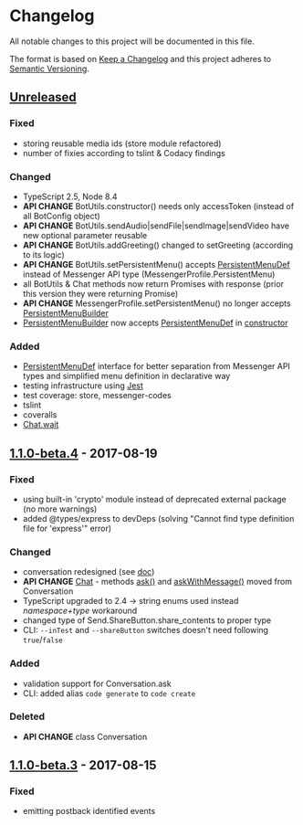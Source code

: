 # Changelog
All notable changes to this project will be documented in this file.

The format is based on [Keep a Changelog](http://keepachangelog.com/en/1.0.0/)
and this project adheres to [Semantic Versioning](http://semver.org/spec/v2.0.0.html).

## [Unreleased]
### Fixed
- storing reusable media ids (store module refactored)
- number of fixies according to tslint & Codacy findings

### Changed
- TypeScript 2.5, Node 8.4
- **API CHANGE** BotUtils.constructor() needs only accessToken (instead of all BotConfig object)
- **API CHANGE** BotUtils.sendAudio|sendFile|sendImage|sendVideo have new optional parameter reusable
- **API CHANGE** BotUtils.addGreeting() changed to setGreeting (according to its logic)
- **API CHANGE** BotUtils.setPersistentMenu() accepts [PersistentMenuDef](./doc/interfaces/persistentmenudef.md) instead of Messenger API type (MessengerProfile.PersistentMenu)
- all BotUtils & Chat methods now return Promises with response (prior this version they were returning Promise<void>)
- **API CHANGE** MessengerProfile.setPersistentMenu() no longer accepts [PersistentMenuBuilder](./doc/classes/persistentmenubuilder.md)
- [PersistentMenuBuilder](./doc/classes/persistentmenubuilder.md) now accepts [PersistentMenuDef](./doc/interfaces/persistentmenudef.md) in [constructor](./doc/classes/persistentmenubuilder.md#constructor)

### Added
- [PersistentMenuDef](./doc/interfaces/persistentmenudef.md) interface for better separation from Messenger API types and simplified menu definition in declarative way
- testing infrastructure using [Jest](https://facebook.github.io/jest/)
- test coverage: store, messenger-codes
- tslint
- coveralls
- [Chat.wait](doc/classes/chat.md#wait)

<a id="latest"></a>
## [1.1.0-beta.4] - 2017-08-19
### Fixed
- using built-in 'crypto' module instead of deprecated external package (no more warnings)
- added @types/express to devDeps (solving "Cannot find type definition file for 'express'" error)

### Changed
- conversation redesigned (see [doc](./README.md#conversation))
- **API CHANGE** [Chat](./doc/classes/chat.md) - methods [ask()](./doc/classes/chat.md#ask) and [askWithMessage()](./doc/classes/chat.md#askwithmessage) moved from Conversation
- TypeScript upgraded to 2.4 -> string enums used instead *namespace+type* workaround
- changed type of Send.ShareButton.share_contents to proper type
- CLI: `--inTest` and `--shareButton` switches doesn't need following `true`/`false`

### Added
- validation support for Conversation.ask
- CLI: added alias `code generate` to `code create`

### Deleted
- **API CHANGE** class Conversation

## [1.1.0-beta.3] - 2017-08-15
### Fixed
- emitting postback identified events

[Unreleased]: https://github.com/aiteq/messenger-bot/compare/v1.1.0-beta.5...HEAD
[1.1.0-beta.5]: https://github.com/aiteq/messenger-bot/compare/v1.1.0-beta.4...v1.1.0-beta.5
[1.1.0-beta.4]: https://github.com/aiteq/messenger-bot/compare/v1.1.0-beta.3...v1.1.0-beta.4
[1.1.0-beta.3]: https://github.com/aiteq/messenger-bot/compare/v1.1.0-beta.2...v1.1.0-beta.3

